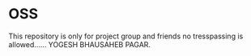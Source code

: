 # OSS
This repository is only for project group and friends no tresspassing is allowed......
YOGESH BHAUSAHEB PAGAR.
